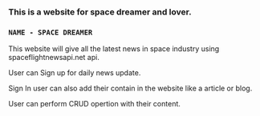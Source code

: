 ### This is a website for space dreamer and lover. 

### `NAME - SPACE DREAMER`

This website will give all the latest news in space industry using spaceflightnewsapi.net api. 

User can Sign up for daily news update.

Sign In user can also add their contain in the website like a article or blog.

User can perform CRUD opertion with their content. 



